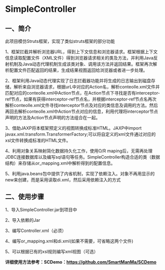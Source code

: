 # SimpleController
## 一、简介
此项目模仿Struts框架，实现了类似struts框架的部分功能

1、框架拦截并解析浏览器URL，得到上下文信息和浏览器请求。框架根据上下文信息读取配置文件（XML文件）得到浏览器请求相关的类及方法，并利用Java反射机制及Java动态代理机制生成该类对象、调用该方法并返回结果。框架再次解析配置文件匹配返回的结果，生成结果视图返回给浏览器或者进一步处理。

2、框架利用Java动态代理实现了日志拦截器功能并将生成的日志输出到磁盘存储，解析来自浏览器请求，根据urL中对应的Action名，解析conteolle.xml文件并匹配对应的conteolle.xml中Action节点，在Action节点下寻找是否有interceptor-ref节点，如果有获得interceptor-ref节点名，并根据interceptor-ref节点名再次解析conteolle.xml文件寻找interceptor节点及对应的类信息及调用的方法。然后再回去解析conteolle.xml中Action节点对应的信息，利用代理将interceptor节点声明的方法及Action节点声明的方法组合在一起。

3、借助JAXP将本框架预定义的视图转换成标准HTML。JAXP中import javax.xml.transform.TransformerFactory;可以将自定义的xml文件通过对应的xsl文件转换成标准的HTML文件。

4、利用对象关系映射简化数据持久化工作，使用O/R maping后，无需再处理JDBC连接数据库以及编写sql语句等任务。SimpleController构造合适的类（数据结构）来存储从or_mapping.xml中解析得到的配置信息。

5、利用java.beans包中提供了内省机制，实现了依赖注入。对象不再用显示的new来创建，而是采用读取di.xml，然后采用依赖注入的方式
## 二、使用步骤
1、导入SimpleController.jar到项目中

2、导入依赖的Jar

3、编写Controller.xml（必须）

4、编写or_mapping.xml和di.xml(如果不需要，可省略这两个文件)

5、可以根据已有的xsl规则编写xml视图（可选）

**详细使用方法参考：SCDemo：https://github.com/SmartManMa/SCDemo**
